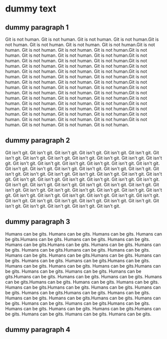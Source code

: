 
# dummy text

## dummy paragraph 1



Git is not human. Git is not human. Git is not human. Git is not human.Git is not human. Git is not human. Git is not human. Git is not human.Git is not human. Git is not human. Git is not human. Git is not human.Git is not human. Git is not human. Git is not human. Git is not human.Git is not human. Git is not human. Git is not human. Git is not human.Git is not human. Git is not human. Git is not human. Git is not human.Git is not human. Git is not human. Git is not human. Git is not human.Git is not human. Git is not human. Git is not human. Git is not human.Git is not human. Git is not human. Git is not human. Git is not human.Git is not human. Git is not human. Git is not human. Git is not human.Git is not human. Git is not human. Git is not human. Git is not human.Git is not human. Git is not human. Git is not human. Git is not human.Git is not human. Git is not human. Git is not human. Git is not human.Git is not human. Git is not human. Git is not human. Git is not human.Git is not human. Git is not human. Git is not human. Git is not human.Git is not human. Git is not human. Git is not human. Git is not human.Git is not human. Git is not human. Git is not human. Git is not human.


## dummy paragraph 2

Git isn't git. Git isn't git. Git isn't git. Git isn't git. Git isn't git. Git isn't git. Git isn't git. Git isn't git. Git isn't git. Git isn't git. Git isn't git. Git isn't git. Git isn't git. Git isn't git. Git isn't git. Git isn't git. Git isn't git. Git isn't git. Git isn't git. Git isn't git. Git isn't git. Git isn't git. Git isn't git. Git isn't git. Git isn't git. Git isn't git. Git isn't git. Git isn't git. Git isn't git. Git isn't git. Git isn't git. Git isn't git. Git isn't git. Git isn't git. Git isn't git. Git isn't git. Git isn't git. Git isn't git. Git isn't git. Git isn't git. Git isn't git. Git isn't git. Git isn't git. Git isn't git. Git isn't git. Git isn't git. Git isn't git. Git isn't git. Git isn't git. Git isn't git. Git isn't git. Git isn't git. Git isn't git. Git isn't git. Git isn't git. Git isn't git. Git isn't git. Git isn't git. Git isn't git. Git isn't git. Git isn't git. Git isn't git. Git isn't git. Git isn't git. Git isn't git. Git isn't git. Git isn't git. Git isn't git. 


## dummy paragraph 3

Humans can be gits. Humans can be gits. Humans can be gits. Humans can be gits.Humans can be gits. Humans can be gits. Humans can be gits. Humans can be gits.Humans can be gits. Humans can be gits. Humans can be gits. Humans can be gits.Humans can be gits. Humans can be gits. Humans can be gits. Humans can be gits.Humans can be gits. Humans can be gits. Humans can be gits. Humans can be gits.Humans can be gits. Humans can be gits. Humans can be gits. Humans can be gits.Humans can be gits. Humans can be gits. Humans can be gits. Humans can be gits.Humans can be gits. Humans can be gits. Humans can be gits. Humans can be gits.Humans can be gits. Humans can be gits. Humans can be gits. Humans can be gits.Humans can be gits. Humans can be gits. Humans can be gits. Humans can be gits.Humans can be gits. Humans can be gits. Humans can be gits. Humans can be gits.Humans can be gits. Humans can be gits. Humans can be gits. Humans can be gits.Humans can be gits. Humans can be gits. Humans can be gits. Humans can be gits.Humans can be gits. Humans can be gits. Humans can be gits. Humans can be gits.



## dummy paragraph 4